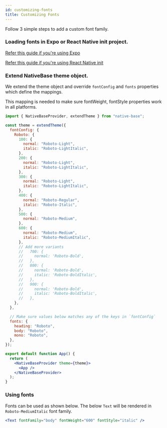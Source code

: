 ```yaml
---
id: customizing-fonts
title: Customizing Fonts
---
```


Follow 3 simple steps to add a custom font family.

### Loading fonts in Expo or React Native init project.

[Refer this guide if you're using Expo](https://docs.expo.io/guides/using-custom-fonts/)

[Refer this guide if you're using React Native init](https://medium.com/@aravindmnair/add-custom-fonts-to-react-native-0-60-easily-in-3-steps-fcd71459f4c9)

### Extend NativeBase theme object.

We extend the theme object and override `fontConfig` and `fonts` properties which define the mappings.

This mapping is needed to make sure fontWeight, fontStyle properties work in all platforms.

```jsx
import { NativeBaseProvider, extendTheme } from "native-base";

const theme = extendTheme({
  fontConfig: {
    Roboto: {
      100: {
        normal: "Roboto-Light",
        italic: "Roboto-LightItalic",
      },
      200: {
        normal: "Roboto-Light",
        italic: "Roboto-LightItalic",
      },
      300: {
        normal: "Roboto-Light",
        italic: "Roboto-LightItalic",
      },
      400: {
        normal: "Roboto-Regular",
        italic: "Roboto-Italic",
      },
      500: {
        normal: "Roboto-Medium",
      },
      600: {
        normal: "Roboto-Medium",
        italic: "Roboto-MediumItalic",
      },
      // Add more variants
      //   700: {
      //     normal: 'Roboto-Bold',
      //   },
      //   800: {
      //     normal: 'Roboto-Bold',
      //     italic: 'Roboto-BoldItalic',
      //   },
      //   900: {
      //     normal: 'Roboto-Bold',
      //     italic: 'Roboto-BoldItalic',
      //   },
    },
  },

  // Make sure values below matches any of the keys in `fontConfig`
  fonts: {
    heading: "Roboto",
    body: "Roboto",
    mono: "Roboto",
  },
});

export default function App() {
  return (
    <NativeBaseProvider theme={theme}>
      <App />
    </NativeBaseProvider>
  );
}
```

### Using fonts

Fonts can be used as shown below. The below `Text` will be rendered in `Roboto-MediumItalic` font family.

```jsx
<Text fontFamily="body" fontWeight="600" fontStyle="italic" />
```
